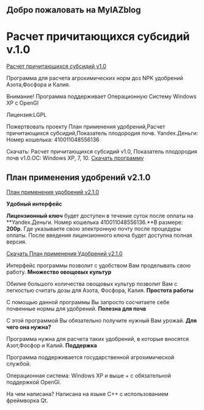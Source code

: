 ## Добро пожаловать на MyIAZblog

# Расчет причитающихся субсидий v.1.0

[Расчет причитающихся субсидий v1.0](https://snoocppy.github.io/planprm/)

Программа для расчета агрохимических норм доз NPK удобрений Азота,Фосфора и Калия.

Внимание! Программа поддерживает
Операционную Систему Windows XP с OpenGl

Лицензия:LGPL

Пожертвовать проекту План применения удобрений,Расчет причитающихся субсидий,Показатель плодородия почв.
Yandex.Деньги: Номер кошелька: 410011048556136

Скачать: Расчет причитающихся субсидий v1.0, Показатель плодородия почв v1.0.ОС: Windows XP, 7, 10.
[Скачать программу](https://snoocppy.github.io/planprm/setup3.exe)

## План применения удобрений v2.1.0

[План применения удобрений v2.1.0](https://snoocppy.github.io/planprm/downloads.html)

**Удобный интерфейс**

**Лицензионный ключ** будет доступен в течение суток после оплаты на **Yandex.Деньги. Номер кошелька 410011048556136.**В размере: **200р.** Где указываете свою электронную почту после процедуры оплаты.
После введения лицензионного ключа будет доступна полная версия.

[Скачать План применения Удобрений v2.1.0](https://snoocppy.github.io/planprm/setup2planprm2.exe)

Интерфейс программы позволит с удобством Вам проделывать свою работу.
**Множество овощовых культур**

Обилие большого количества овощовых культур позволит Вам с легкостью считать дозы для Азота, Фосфора, Калия.
**Простота работы**

С помощью данной программы Вы запросто сосчитаете себе почвенные нормы для удобрений.
**Полезна для почв**

С этой программой Вы обязательно получите нужный Вам урожай.
**Для чего она нужна?**

Программа нужна для расчета таких удобрений, в которые вносятся Азот,Фосфор и Калий.
**Поддержка**

Программа поддерживается государственной агрохимической службой.

Операционная система: Windows XP и выше + с обязательной поддержкой OpenGl.

На чем написана? Написана на языке C++ с использованием фреймворка Qt.


